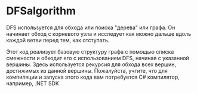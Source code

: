 # DFSalgorithm

DFS используется для обхода или поиска "дерева" или графа. Он начинает обход с корневого узла и исследует как можно дальше вдоль каждой ветви перед тем, как отступать.

Этот код реализует базовую структуру графа с помощью списка смежности и обходит его с использованием DFS, начиная с указанной вершины. Здесь используется рекурсия для обхода всех вершин, достижимых из данной вершины. Пожалуйста, учтите, что для компиляции и запуска этого кода вам потребуется C# компилятор, например, .NET SDK
